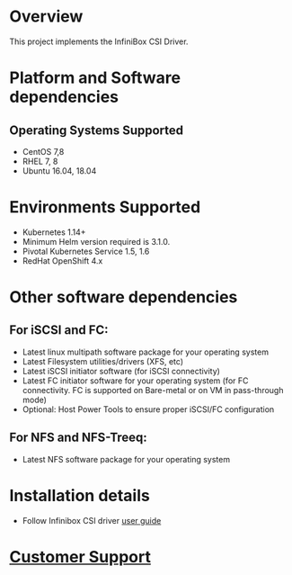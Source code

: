 # Overview
  
  This project implements the InfiniBox CSI Driver.

# Platform and Software dependencies

## Operating Systems Supported
  - CentOS 7,8
  - RHEL 7, 8
  - Ubuntu 16.04, 18.04
      
# Environments Supported
  - Kubernetes 1.14+
  - Minimum Helm version required is 3.1.0.
  - Pivotal Kubernetes Service 1.5, 1.6
  - RedHat OpenShift 4.x

# Other software dependencies

## For iSCSI and FC:
  - Latest linux multipath software package for your operating system
  - Latest Filesystem utilities/drivers (XFS, etc)
  - Latest iSCSI initiator software (for iSCSI connectivity)
  - Latest FC initiator software for your operating system (for FC connectivity. FC is supported on Bare-metal or on VM in pass-through mode)
  - Optional: Host Power Tools to ensure proper iSCSI/FC configuration

## For NFS and NFS-Treeq: 
  - Latest NFS software package for your operating system
 

# Installation details
   - Follow Infinibox CSI driver [user guide](https://support.infinidat.com/hc/en-us/articles/360008917097-InfiniBox-CSI-Driver-for-Kubernetes-User-Guide)

# [Customer Support](https://support.infinidat.com/hc/en-us) 

